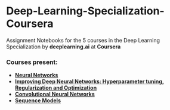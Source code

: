 # Deep-Learning-Specialization-Coursera

Assignment Notebooks for the 5 courses in the Deep Learning Specialization by **deeplearning.ai** at **Coursera**

### Courses present:
- [**Neural Networks**](https://github.com/parasnaren/Deep-Learning-Specialization-Coursera/tree/master/Neural%20Networks%20and%20Deep%20Learning)
- [**Improving Deep Neural Networks: Hyperparameter tuning, Regularization and Optimization**](https://github.com/parasnaren/Deep-Learning-Specialization-Coursera/tree/master/Improving%20Deep%20Neural%20Networks%20Hyperparameter%20tuning%2C%20Regularization%20and%20Optimization)
- [**Convolutional Neural Networks**](https://github.com/parasnaren/Deep-Learning-Specialization-Coursera/tree/master/Convolutional%20Neural%20Networks)
- [**Sequence Models**](https://github.com/parasnaren/Deep-Learning-Specialization-Coursera/tree/master/Sequence%20Models)

